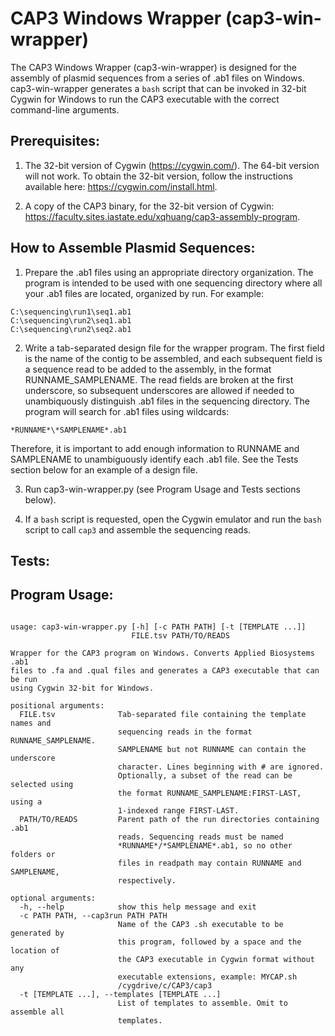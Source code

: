 # CAP3 Windows Wrapper (cap3-win-wrapper)

The CAP3 Windows Wrapper (cap3-win-wrapper) is designed for the assembly of
plasmid sequences from a series of .ab1 files on Windows. cap3-win-wrapper
generates a `bash` script that can be invoked in 32-bit Cygwin for Windows
to run the CAP3 executable with the correct command-line arguments.

## Prerequisites:

1. The 32-bit version of Cygwin (https://cygwin.com/). The 64-bit version will
not work. To obtain the 32-bit version, follow the instructions available here:
https://cygwin.com/install.html.

2. A copy of the CAP3 binary, for the 32-bit version of Cygwin:
https://faculty.sites.iastate.edu/xqhuang/cap3-assembly-program.

## How to Assemble Plasmid Sequences:

1. Prepare the .ab1 files using an appropriate directory organization. The
program is intended to be used with one sequencing directory where all your
.ab1 files are located, organized by run. For example:
```
C:\sequencing\run1\seq1.ab1
C:\sequencing\run2\seq1.ab1
C:\sequencing\run2\seq2.ab1
```

2. Write a tab-separated design file for the wrapper program. The first field
is the name of the contig to be assembled, and each subsequent field is
a sequence read to be added to the assembly, in the format RUNNAME_SAMPLENAME.
The read fields are broken at the first underscore, so subsequent underscores
are allowed if needed to unambiquously distinguish .ab1 files in the sequencing
directory. The program will search for .ab1 files using wildcards:
```
*RUNNAME*\*SAMPLENAME*.ab1
```
Therefore, it is important to add enough information to RUNNAME and SAMPLENAME
to unambiguously identify each .ab1 file. See the Tests section below for an
example of a design file.

3. Run cap3-win-wrapper.py (see Program Usage and Tests sections below).

4. If a `bash` script is requested, open the Cygwin emulator and run the
`bash` script to call `cap3` and assemble the sequencing reads.

## Tests:



## Program Usage:

```

usage: cap3-win-wrapper.py [-h] [-c PATH PATH] [-t [TEMPLATE ...]]
                           FILE.tsv PATH/TO/READS

Wrapper for the CAP3 program on Windows. Converts Applied Biosystems .ab1
files to .fa and .qual files and generates a CAP3 executable that can be run
using Cygwin 32-bit for Windows.

positional arguments:
  FILE.tsv              Tab-separated file containing the template names and
                        sequencing reads in the format RUNNAME_SAMPLENAME.
                        SAMPLENAME but not RUNNAME can contain the underscore
                        character. Lines beginning with # are ignored.
                        Optionally, a subset of the read can be selected using
                        the format RUNNAME_SAMPLENAME:FIRST-LAST, using a
                        1-indexed range FIRST-LAST.
  PATH/TO/READS         Parent path of the run directories containing .ab1
                        reads. Sequencing reads must be named
                        *RUNNAME*/*SAMPLENAME*.ab1, so no other folders or
                        files in readpath may contain RUNNAME and SAMPLENAME,
                        respectively.

optional arguments:
  -h, --help            show this help message and exit
  -c PATH PATH, --cap3run PATH PATH
                        Name of the CAP3 .sh executable to be generated by
                        this program, followed by a space and the location of
                        the CAP3 executable in Cygwin format without any
                        executable extensions, example: MYCAP.sh
                        /cygdrive/c/CAP3/cap3
  -t [TEMPLATE ...], --templates [TEMPLATE ...]
                        List of templates to assemble. Omit to assemble all
                        templates.

```


